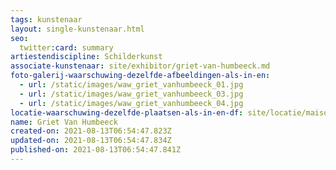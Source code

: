 ```yaml
---
tags: kunstenaar
layout: single-kunstenaar.html
seo:
  twitter:card: summary
artiestendiscipline: Schilderkunst
associate-kunstenaar: site/exhibitor/griet-van-humbeeck.md
foto-galerij-waarschuwing-dezelfde-afbeeldingen-als-in-en:
  - url: /static/images/waw_griet_vanhumbeeck_01.jpg
  - url: /static/images/waw_griet_vanhumbeeck_03.jpg
  - url: /static/images/waw_griet_vanhumbeeck_04.jpg
locatie-waarschuwing-dezelfde-plaatsen-als-in-en-df: site/locatie/maison-rosiéroise.md
name: Griet Van Humbeeck
created-on: 2021-08-13T06:54:47.823Z
updated-on: 2021-08-13T06:54:47.834Z
published-on: 2021-08-13T06:54:47.841Z
---
```

